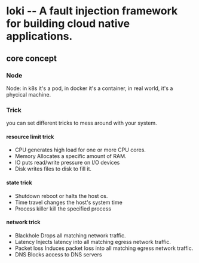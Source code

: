 # loki -- A fault injection framework for building cloud native applications.

## core concept
### Node
Node: in k8s it's a pod, in docker it's a container, in real world, it's a phycical machine. 

### Trick
you can set different tricks to mess around with your system.
#### resource limit trick 
- CPU generates high load for one or more CPU cores.
- Memory Allocates a specific amount of RAM.
- IO puts read/write pressure on I/O devices
- Disk writes files to disk to fill it.
#### state trick 
- Shutdown reboot or halts the host os.
- Time travel changes the host's system time
- Process killer kill the specified process

#### network trick 
- Blackhole Drops all matching network traffic.
- Latency Injects latency into all matching egress network traffic.
- Packet loss Induces packet loss into all matching egress network traffic.
- DNS Blocks access to DNS servers
